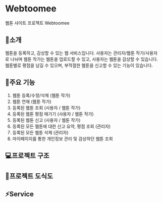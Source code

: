 # Webtoomee

웹툰 사이트 프로젝트 Webtoomee

## 📌소개

웹툰을 등록하고, 감상할 수 있는 웹 서비스입니다. 사용자는 관리자/웹툰 작가/사용자로 나뉘며 웹툰 작가는 웹툰을 업로드할 수 있고, 사용자는 웹툰을 감상할 수 있습니다. 웹툰별로 평점을 남길 수 있으며, 부적절한 웹툰을 신고할 수 있는 기능이 있습니다.

## 📝주요 기능

1. 웹툰 등록/수정/삭제 (웹툰 작가)
2. 웹툰 연재 (웹툰 작가)
3. 등록된 웹툰 조회 (사용자 / 웹툰 작가)
4. 등록된 웹툰 평점 매기기 (사용자 / 웹툰 작가)
5. 등록된 웹툰 신고 (사용자 / 웹툰 작가)
6. 등록된 모든 웹툰에 대한 신고 요약, 평점 조회 (관리자)
7. 등록된 모든 웹툰 삭제 (관리자)
8. 마이페이지를 통한 개인정보 관리 및 감상하던 웹툰 조회

## 💻프로젝트 구조

## 🧱프로젝트 도식도

## ⚡Service
